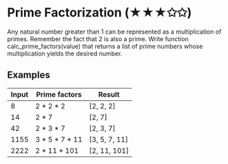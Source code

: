 # Prime Factorization (★★★✩✩)
Any natural number greater than 1 can be represented as a multiplication of primes. Remember the fact that 2 is also a prime. Write function calc_prime_factors(value) that returns a list of prime numbers whose multiplication yields the desired number.

## Examples
|Input| Prime factors| Result|
|---|---|---|
|8| 2 * 2 * 2| [2, 2, 2]|
|14| 2 * 7| [2, 7]|
|42 |2 * 3 * 7| [2, 3, 7]|
|1155| 3 * 5 * 7 * 11| [3, 5, 7, 11]|
|2222| 2 * 11 * 101| [2, 11, 101]|